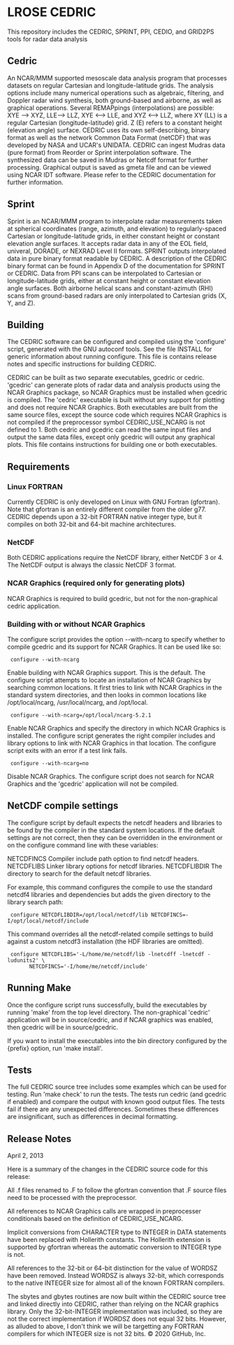 # LROSE CEDRIC
This repository includes the CEDRIC, SPRINT, PPI, CEDIO, and GRID2PS tools for radar data analysis

## Cedric

An NCAR/MMM supported mesoscale data analysis program that processes datasets on regular Cartesian and longitude-latitude grids. The analysis options include many numerical operations such as algebraic, filtering, and Doppler radar wind synthesis, both ground-based and airborne, as well as graphical operations. Several REMAPpings (interpolations) are possible: XYE --> XYZ, LLE--> LLZ, XYE <--> LLE, and XYZ <--> LLZ, where XY (LL) is a regular Cartesian (longitude-latitude) grid. Z (E) refers to a constant height (elevation angle) surface. CEDRIC uses its own self-describing, binary format as well as the network Common Data Format (netCDF) that was developed by NASA and UCAR's UNIDATA. CEDRIC can ingest Mudras data (pure format) from Reorder or Sprint interpolation software. The synthesized data can be saved in Mudras or Netcdf format for further processing. Graphical output is saved as gmeta file and can be viewed using NCAR IDT software. Please refer to the CEDRIC documentation for further information.

## Sprint

Sprint is an NCAR/MMM program to interpolate radar measurements taken at spherical coordinates (range, azimuth, and elevation) to regularly-spaced Cartesian or longitude-latitude grids, in either constant height or constant elevation angle surfaces. It accepts radar data in any of the EOL field, univeral, DORADE, or NEXRAD Level II formats. SPRINT outputs interpolated data in pure binary format readable by CEDRIC. A description of the CEDRIC binary format can be found in Appendix D of the documentation for SPRINT or CEDRIC. Data from PPI scans can be interpolated to Cartesian or longitude-latitude grids, either at constant height or constant elevation angle surfaces. Both airborne helical scans and constant-azimuth (RHI) scans from ground-based radars are only interpolated to Cartesian grids (X, Y, and Z).

## Building

The CEDRIC software can be configured and compiled using the 'configure'
script, generated with the GNU autoconf tools.  See the file INSTALL for
generic information about running configure.  This file is contains release
notes and specific instructions for building CEDRIC.

CEDRIC can be built as two separate executables, gcedric or cedric.
'gcedric' can generate plots of radar data and analysis products using the
NCAR Graphics package, so NCAR Graphics must be installed when gcedric is
compiled.  The 'cedric' executable is built without any support for
plotting and does not require NCAR Graphics.  Both executables are built
from the same source files, except the source code which requires NCAR
Graphics is not compiled if the preprocessor symbol CEDRIC_USE_NCARG is not
defined to 1.  Both cedric and gcedric can read the same input files and
output the same data files, except only gcedric will output any graphical
plots.  This file contains instructions for building one or both
executables.

## Requirements

### Linux FORTRAN

Currently CEDRIC is only developed on Linux with GNU Fortran (gfortran).
Note that gfortran is an entirely different compiler from the older g77.
CEDRIC depends upon a 32-bit FORTRAN native integer type, but it compiles
on both 32-bit and 64-bit machine architectures.

### NetCDF

Both CEDRIC applications require the NetCDF library, either NetCDF 3 or 4.
The NetCDF output is always the classic NetCDF 3 format.

### NCAR Graphics (required only for generating plots)

NCAR Graphics is required to build gcedric, but not for the non-graphical
cedric application.

### Building with or without NCAR Graphics

The configure script provides the option --with-ncarg to specify whether to
compile gcedric and its support for NCAR Graphics.  It can be used like so:

```
 configure --with-ncarg
```

 Enable building with NCAR Graphics support.  This is the default.  The
 configure script attempts to locate an installation of NCAR Graphics by
 searching common locations.  It first tries to link with NCAR Graphics in
 the standard system directories, and then looks in common locations like
 /opt/local/ncarg, /usr/local/ncarg, and /opt/local.

```
 configure --with-ncarg=/opt/local/ncarg-5.2.1
```

 Enable NCAR Graphics and specify the directory in which NCAR Graphics is
 installed.  The configure script generates the right compiler includes and
 library options to link with NCAR Graphics in that location.  The
 configure script exits with an error if a test link fails.

```
 configure --with-ncarg=no
```

 Disable NCAR Graphics.  The configure script does not search for NCAR
 Graphics and the 'gcedric' application will not be compiled.

## NetCDF compile settings

The configure script by default expects the netcdf headers and libraries to
be found by the compiler in the standard system locations.  If the default
settings are not correct, then they can be overridden in the environment or
on the configure command line with these variables:

 NETCDFINCS	   Compiler include path option to find netcdf headers. 
 NETCDFLIBS	   Linker library options for netcdf libraries.
 NETCDFLIBDIR	   The directory to search for the default netcdf libraries.

For example, this command configures the compile to use the standard
netcdf4 libraries and dependencies but adds the given directory to the
library search path:

```
 configure NETCDFLIBDIR=/opt/local/netcdf/lib NETCDFINCS=-I/opt/local/netcdf/include
```

This command overrides all the netcdf-related compile settings to build
against a custom netcdf3 installation (the HDF libraries are omitted).

```
 configure NETCDFLIBS='-L/home/me/netcdf/lib -lnetcdff -lnetcdf -ludunits2' \
 	   NETCDFINCS='-I/home/me/netcdf/include'
```

## Running Make

Once the configure script runs successfully, build the executables by
running 'make' from the top level directory.  The non-graphical 'cedric'
application will be in source/cedric, and if NCAR graphics was enabled,
then gcedric will be in source/gcedric.

If you want to install the executables into the bin directory configured by
the {prefix} option, run 'make install'.

## Tests

The full CEDRIC source tree includes some examples which can be used for
testing.  Run 'make check' to run the tests.  The tests run cedric (and
gcedric if enabled) and compare the output with known good output files.
The tests fail if there are any unexpected differences.  Sometimes these
differences are insignificant, such as differences in decimal formatting.

## Release Notes
 
April 2, 2013

Here is a summary of the changes in the CEDRIC source code for this release:

 All .f files renamed to .F to follow the gfortran convention that .F
 source files need to be processed with the preprocessor.

 All references to NCAR Graphics calls are wrapped in preprocesser
 conditionals based on the definition of CEDRIC_USE_NCARG.

 Implicit conversions from CHARACTER type to INTEGER in DATA statements
 have been replaced with Hollerith constants.  The Hollerith extension is
 supported by gfortran whereas the automatic conversion to INTEGER type is
 not.

 All references to the 32-bit or 64-bit distinction for the value of WORDSZ
 have been removed.  Instead WORDSZ is always 32-bit, which corresponds to
 the native INTEGER size for almost all of the known FORTRAN compilers.

 The sbytes and gbytes routines are now built within the CEDRIC source tree
 and linked directly into CEDRIC, rather than relying on the NCAR graphics
 library.  Only the 32-bit-INTEGER implementation was included, so they are
 not the correct implementation if WORDSZ does not equal 32 bits.  However,
 as alluded to above, I don't think we will be targetting any FORTRAN
 compilers for which INTEGER size is not 32 bits.
© 2020 GitHub, Inc.
